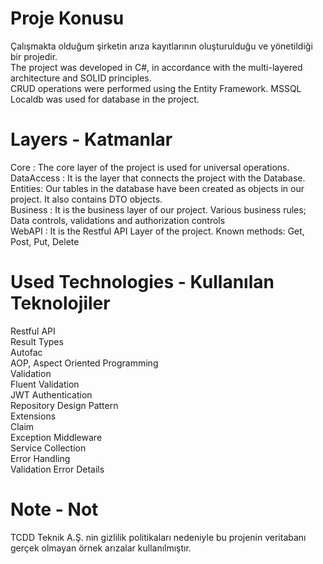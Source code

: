 
# Proje Konusu 
Çalışmakta olduğum şirketin arıza kayıtlarının oluşturulduğu ve yönetildiği bir projedir.<br/>
The project was developed in C#, in accordance with the multi-layered architecture and SOLID principles.<br/>
CRUD operations were performed using the Entity Framework. MSSQL Localdb was used for database in the project.<br/>
# Layers - Katmanlar
Core : The core layer of the project is used for universal operations.<br/>
DataAccess : It is the layer that connects the project with the Database.<br/>
Entities: Our tables in the database have been created as objects in our project. It also contains DTO objects. <br/>
Business : It is the business layer of our project. Various business rules; Data controls, validations and authorization controls <br/>
WebAPI : It is the Restful API Layer of the project. Known methods: Get, Post, Put, Delete <br/>
# Used Technologies - Kullanılan Teknolojiler
Restful API <br/>
Result Types <br/>
Autofac<br/>
AOP, Aspect Oriented Programming <br/>
Validation <br/>
Fluent Validation <br/>
JWT Authentication <br/>
Repository Design Pattern <br/>
Extensions <br/>
Claim <br/>
Exception Middleware <br/>
Service Collection <br/>
Error Handling <br/>
Validation Error Details <br/> 
# Note - Not 
TCDD Teknik A.Ş. nin gizlilik politikaları nedeniyle bu projenin veritabanı gerçek olmayan örnek arızalar kullanılmıştır.



